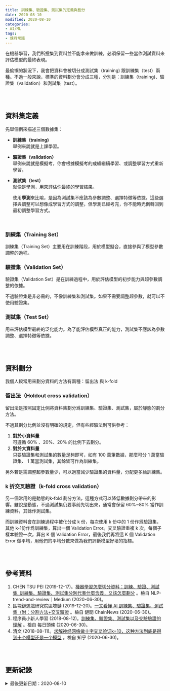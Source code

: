 ```yaml
---
title: 訓練集、驗證集、測試集的定義與劃分
date: 2020-08-10
modified: 2020-08-10
categories:
- AI/ML
tags:
- 煉丹常識
--- 
```

 
在機器學習，我們所搜集到資料並不能拿來做訓練，必須保留一些當作測試資料來評估模型的最終表現。
  
最偷懶的狀況下，我會把資料會被切分成測試集（training) 跟訓練集（test）兩種。不過一般來說，標準的資料劃分會分成三種，分別是：訓練集（training)、驗證集（validation）和測試集（test）。

<!--more-->
<br><br> 

## 資料集定義

先舉個例來描述三個數據集：

- **訓練集（training)**  
    舉例來說就是上課學習。
- **驗證集（validation）**  
    舉例來說就是模擬考，你會根據模擬考的成績繼續學習、或調整學習方式重新學習。
- **測試集（test）**  
    就像是學測，用來評估你最終的學習結果。
    
    使用**學測**來比喻，是因為<span class="highlighting">測試集不應該為參數調整、選擇特徵等依據</span>。這些選擇與調整可以想像成學習方式的調整，但學測已經考完，你不能時光倒轉回到最初調整學習方式。
    
<br> 

### 訓練集（Training Set）

訓練集（Training Set）主要用在訓練階段，用於模型擬合，直接參與了<span class="highlighting">模型參數調整的過程</span>。
<br> 

### 驗證集（Validation Set）

驗證集（Validation Set）是在訓練過程中，用於評估模型的初步能力與<span class="highlighting">超參數調整的依據</span>。
 
不過驗證集是非必需的，不像訓練集和測試集。如果不需要調整超參數，就可以不使用驗證集。
<br> 

### 測試集（Test Set）

用來評估模型最終的泛化能力。為了能評估模型真正的能力，測試集<span class="highlighting">不應該</span>為參數調整、選擇特徵等依據。

<br><br> 

## 資料劃分

我個人較常用來劃分資料的方法有兩種：<span class="highlighting">留出法</span> 與 <span class="highlighting">k-fold</span>
<br> 

### 留出法（Holdout cross validation）

留出法是按照<span class="highlighting">固定比例</span>將資料集劃分爲訓練集、驗證集、測試集，屬於<span class="highlighting">靜態的</span>劃分方法。

不過其劃分比例並沒有明確的規定，但有些經驗法則可供參考：

1. **對於小資料量**  
    可遵循 60% 、20%、20% 的比例下去劃分。
2. **對於大資料量**  
    只要驗證集和測試集的數量足夠即可，如有 100 萬筆數據，那麼可分 1 萬當驗證集、 1 萬當測試集，其餘皆可作為訓練集。


另外若是需調整超參數量少，可以適當減少驗證集的資料量，分配更多給訓練集。
<br> 

### k 折交叉驗證（k-fold cross validation）

另一個常用的是<span class="highlighting">動態的</span>k-fold 劃分方法，這種方式可以降低數據劃分帶來的影響。雖說是動態，不過測試集仍要事前先切出來，通常會保留 60%~80% 當作訓練資料，其餘作測試集。

而訓練資料會在訓練過程中被化分成 k 份，每次使用 k 份中的 1 份作爲驗證集，其他 k-1份作爲訓練集，算出一個 Validation Error。交叉驗證重複 k 次，每個子樣本驗證一次，算出 K 個 Validation Error，最後我們再將這 K 個 Validation Error 做平均，用他們的平均分數來做為我們評斷模型好壞的指標。
 
<br><br> 

## 參考資料 
1. CHEN TSU PEI (2019-12-17)。[機器學習怎麼切分資料：訓練、驗證、測試集. 訓練集、驗證集、測試集分別代表什麼含義，又該怎麼劃分](https://medium.com/nlp-tsupei/%E6%A9%9F%E5%99%A8%E5%AD%B8%E7%BF%92%E6%80%8E%E9%BA%BC%E5%88%87%E5%88%86%E8%B3%87%E6%96%99-%E8%A8%93%E7%B7%B4-%E9%A9%97%E8%AD%89-%E6%B8%AC%E8%A9%A6%E9%9B%86-f5a92576d1aa) 。檢自 NLP-trend-and-review｜Medium (2020-06-30)。
2. 區塊鏈遊戲研究院區塊鏈 (2019-12-20)。[一文看懂 AI 訓練集、驗證集、測試集（附：分割方法+交叉驗證](https://www.chainnews.com/zh-hant/articles/879556443394.htm) 。檢自 鏈聞 ChainNews (2020-06-30)。
3. 程序員小新人學習 (2018-08-12)。[訓練集、驗證集、測試集以及交驗驗證的理解](https://kknews.cc/zh-tw/code/jbm8ray.html) 。檢自 每日頭條 (2020-06-30)。
4. 清文 (2018-08-11)。[求解神经网络做十字交叉验证k=10，这种方法到底是得到十个模型还是一个模型](https://www.zhihu.com/question/29350545/answer/466060995) 。檢自 知乎 (2020-06-30)。


<br><br> 

## 更新紀錄
<details>
  <summary>最後更新日期：2020-08-10</summary>
  <ul class="timestamp">
    　<li>2020-08-10 發布</li>
    　<li>2020-07-09 完稿</li>
    　<li>2020-06-30 起稿</li>
  </ul>
</details>